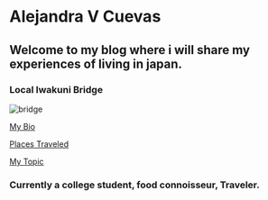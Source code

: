 # Alejandra V Cuevas 
##  Welcome to my blog where i will share my experiences of living in japan.
### Local Iwakuni Bridge 

![bridge](http://www.japan-guide.com/g2/6177_03.jpg)

[My Bio](bio.html)

[Places Traveled](Traveled.html) 
   

[My Topic](Topic.html)
     
### Currently a college student, food connoisseur, Traveler. 
  

